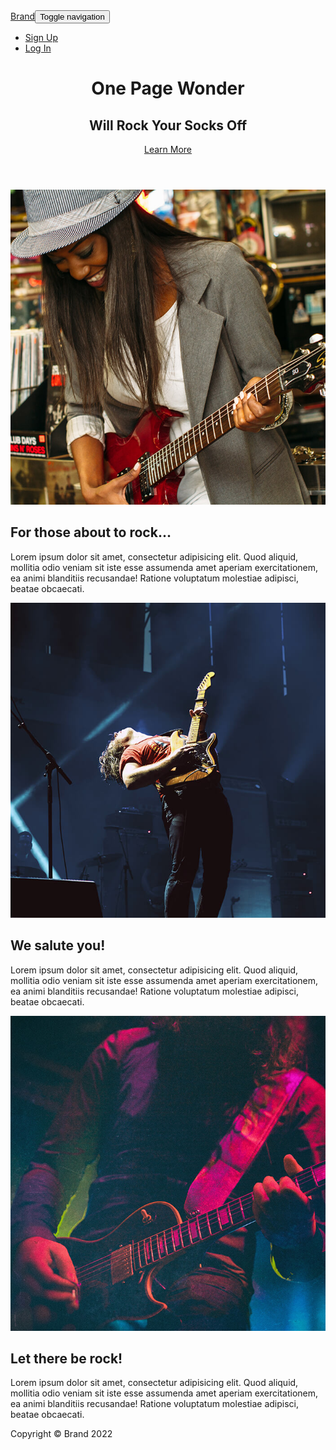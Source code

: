 <!DOCTYPE html>
<html>

<head>
    <meta charset="utf-8">
    <meta name="viewport" content="width=device-width, initial-scale=1.0, shrink-to-fit=no">
    <title>Home - Brand</title>
    <link rel="stylesheet" href="assets/bootstrap/css/bootstrap.min.css">
    <link rel="stylesheet" href="https://fonts.googleapis.com/css?family=Catamaran:100,200,300,400,500,600,700,800,900&amp;display=swap">
    <link rel="stylesheet" href="https://fonts.googleapis.com/css?family=Lato:100,100i,300,300i,400,400i,700,700i,900,900i&amp;display=swap">
</head>

<body>
    <nav class="navbar navbar-dark navbar-expand-lg fixed-top bg-dark navbar-custom">
        <div class="container"><a class="navbar-brand" href="#">Brand</a><button data-bs-toggle="collapse" class="navbar-toggler" data-bs-target="#navbarResponsive"><span class="visually-hidden">Toggle navigation</span><span class="navbar-toggler-icon"></span></button>
            <div class="collapse navbar-collapse" id="navbarResponsive">
                <ul class="navbar-nav ms-auto">
                    <li class="nav-item"><a class="nav-link" href="#">Sign Up</a></li>
                    <li class="nav-item"><a class="nav-link" href="#">Log In</a></li>
                </ul>
            </div>
        </div>
    </nav>
    <header class="text-center text-white masthead">
        <div class="masthead-content">
            <div class="container">
                <h1 class="masthead-heading mb-0">One Page Wonder</h1>
                <h2 class="masthead-subheading mb-0">Will Rock Your Socks Off</h2><a class="btn btn-primary btn-xl rounded-pill mt-5" role="button" href="#">Learn More</a>
            </div>
        </div>
        <div class="bg-circle-1 bg-circle"></div>
        <div class="bg-circle-2 bg-circle"></div>
        <div class="bg-circle-3 bg-circle"></div>
        <div class="bg-circle-4 bg-circle"></div>
    </header>
    <section>
        <div class="container">
            <div class="row align-items-center">
                <div class="col-lg-6 order-lg-2">
                    <div class="p-5"><img class="rounded-circle img-fluid" src="assets/img/01.jpg"></div>
                </div>
                <div class="col-lg-6 order-lg-1">
                    <div class="p-5">
                        <h2 class="display-4">For those about to rock...</h2>
                        <p>Lorem ipsum dolor sit amet, consectetur adipisicing elit. Quod aliquid, mollitia odio veniam sit iste esse assumenda amet aperiam exercitationem, ea animi blanditiis recusandae! Ratione voluptatum molestiae adipisci, beatae obcaecati.</p>
                    </div>
                </div>
            </div>
        </div>
    </section>
    <section>
        <div class="container">
            <div class="row align-items-center">
                <div class="col-lg-6 order-lg-1">
                    <div class="p-5"><img class="rounded-circle img-fluid" src="assets/img/02.jpg"></div>
                </div>
                <div class="col-lg-6 order-lg-2">
                    <div class="p-5">
                        <h2 class="display-4">We salute you!</h2>
                        <p>Lorem ipsum dolor sit amet, consectetur adipisicing elit. Quod aliquid, mollitia odio veniam sit iste esse assumenda amet aperiam exercitationem, ea animi blanditiis recusandae! Ratione voluptatum molestiae adipisci, beatae obcaecati.</p>
                    </div>
                </div>
            </div>
        </div>
    </section>
    <section>
        <div class="container">
            <div class="row align-items-center">
                <div class="col-lg-6 order-lg-2">
                    <div class="p-5"><img class="rounded-circle img-fluid" src="assets/img/03.jpg"></div>
                </div>
                <div class="col-lg-6 order-lg-1">
                    <div class="p-5">
                        <h2 class="display-4">Let there be rock!</h2>
                        <p>Lorem ipsum dolor sit amet, consectetur adipisicing elit. Quod aliquid, mollitia odio veniam sit iste esse assumenda amet aperiam exercitationem, ea animi blanditiis recusandae! Ratione voluptatum molestiae adipisci, beatae obcaecati.</p>
                    </div>
                </div>
            </div>
        </div>
    </section>
    <footer class="py-5 bg-black">
        <div class="container">
            <p class="text-center text-white m-0 small">Copyright&nbsp;© Brand 2022</p>
        </div>
    </footer>
    <script src="assets/bootstrap/js/bootstrap.min.js"></script>
</body>

</html>
